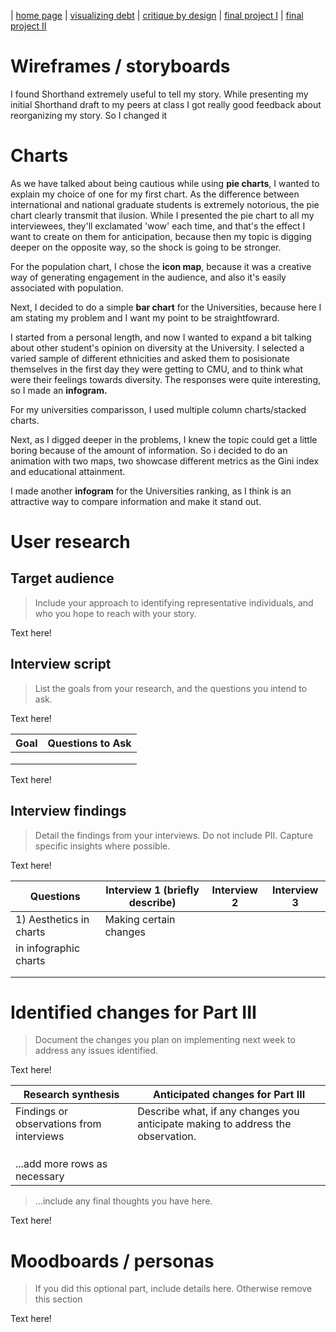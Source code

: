 | [home page](https://cmustudent.github.io/tswd-portfolio-templates/) | [visualizing debt](visualizing-government-debt) | [critique by design](critique-by-design) | [final project I](final-project-part1) | [final project II](final-project-part-two) 

# Wireframes / storyboards

I found Shorthand extremely useful to tell my story. While presenting my initial Shorthand draft to my peers at class I got really good feedback about reorganizing my story. So I changed it 

# Charts

As we have talked about being cautious while using **pie charts**, I wanted to explain my choice of one for my first chart. As the difference between international and national graduate students is extremely notorious, the pie chart clearly transmit that ilusion. While I presented the pie chart to all my interviewees, they'll exclamated 'wow' each time, and that's the effect I want to create on them for anticipation, because then my topic is digging deeper on the opposite way, so the shock is going to be stronger.

For the population chart, I chose the **icon map**, because it was a creative way of generating engagement in the audience, and also it's easily associated with population.

Next, I decided to do a simple **bar chart** for the Universities, because here I am stating my problem and I want my point to be straightfowrard.

I started from a personal length, and now I wanted to expand a bit talking about other student's opinion on diversity at the University. I selected a varied sample of different ethnicities and asked them to posisionate themselves in the first day they were getting to CMU, and to think what were their feelings towards diversity. The responses were quite interesting, so I made an **infogram.** 

For my universities comparisson, I used multiple column charts/stacked charts.

Next, as I digged deeper in the problems, I knew the topic could get a little boring because of the amount of information. So i decided to do an animation with two maps, two showcase different metrics as the Gini index and educational attainment.

I made another **infogram** for the Universities ranking, as I think is an attractive way to compare information and make it stand out.

# User research 

## Target audience
> Include your approach to identifying representative individuals, and who you hope to reach with your story. 

Text here!

## Interview script
> List the goals from your research, and the questions you intend to ask. 

Text here!

| Goal | Questions to Ask |
|------|------------------|
|      |                  |
|      |                  |
|      |                  |


Text here!

## Interview findings
> Detail the findings from your interviews.  Do not include PII.  Capture specific insights where possible.

Text here!

| Questions               | Interview 1 (briefly describe) | Interview 2 | Interview 3 |
|-------------------------|--------------------------------|-------------|-------------|
| 1) Aesthetics in charts | Making certain changes 
                            in infographic charts                                 |             |             |
|                         |                                |             |             |
|                         |                                |             |             |


# Identified changes for Part III
> Document the changes you plan on implementing next week to address any issues identified.  

Text here!

| Research synthesis                       | Anticipated changes for Part III                                                |
|------------------------------------------|---------------------------------------------------------------------------------|
| Findings or observations from interviews | Describe what, if any changes you anticipate making to address the observation. |
|                                          |                                                                                 |
|                                          |                                                                                 |
|                                          |                                                                                 |
| ...add more rows as necessary            |                                                                                 |

> ...include any final thoughts you have here. 

Text here!

# Moodboards / personas
> If you did this optional part, include details here.  Otherwise remove this section

Text here!

